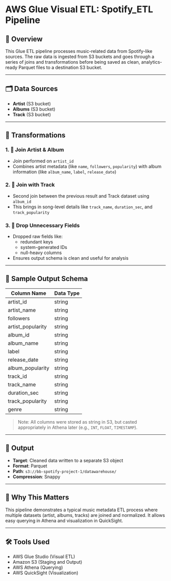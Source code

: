 # AWS Glue Visual ETL: Spotify_ETL Pipeline

## 📄 Overview
This Glue ETL pipeline processes music-related data from Spotify-like sources. The raw data is ingested from S3 buckets and goes through a series of joins and transformations before being saved as clean, analytics-ready Parquet files to a destination S3 bucket.

---

## 🗂️ Data Sources
- **Artist** (S3 bucket)
- **Albums** (S3 bucket)
- **Track** (S3 bucket)

---

## 🔄 Transformations

### 1. 🔗 Join Artist & Album
- Join performed on `artist_id`
- Combines artist metadata (like `name`, `followers`, `popularity`) with album information (like `album_name`, `label`, `release_date`)

### 2. 🔗 Join with Track
- Second join between the previous result and Track dataset using `album_id`
- This brings in song-level details like `track_name`, `duration_sec`, and `track_popularity`

### 3. 🧹 Drop Unnecessary Fields
- Dropped raw fields like:
  - redundant keys
  - system-generated IDs
  - null-heavy columns
- Ensures output schema is clean and useful for analysis

---

## 🧪 Sample Output Schema

| Column Name         | Data Type |
|---------------------|-----------|
| artist_id           | string    |
| artist_name         | string    |
| followers           | string    |
| artist_popularity   | string    |
| album_id            | string    |
| album_name          | string    |
| label               | string    |
| release_date        | string    |
| album_popularity    | string    |
| track_id            | string    |
| track_name          | string    |
| duration_sec        | string    |
| track_popularity    | string    |
| genre               | string    |

> Note: All columns were stored as string in S3, but casted appropriately in Athena later (e.g., `INT`, `FLOAT`, `TIMESTAMP`).

---

## 🧾 Output
- **Target**: Cleaned data written to a separate S3 object
- **Format**: Parquet
- **Path**: `s3://bb-spotify-project-1/datawarehouse/`
- **Compression**: Snappy

---

## 🧠 Why This Matters
This pipeline demonstrates a typical music metadata ETL process where multiple datasets (artist, albums, tracks) are joined and normalized. It allows easy querying in Athena and visualization in QuickSight.

---

## 🛠️ Tools Used
- AWS Glue Studio (Visual ETL)
- Amazon S3 (Staging and Output)
- AWS Athena (Querying)
- AWS QuickSight (Visualization)

